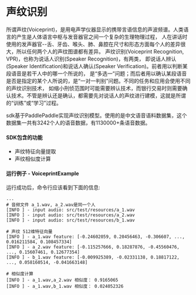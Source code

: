 # 声纹识别
所谓声纹(Voiceprint)，是用电声学仪器显示的携带言语信息的声波频谱。人类语言的产生是人体语言中枢与发音器官之间一个复杂的生理物理过程，
人在讲话时使用的发声器官--舌、牙齿、喉头、肺、鼻腔在尺寸和形态方面每个人的差异很大，所以任何两个人的声纹图谱都有差异。
声纹识别(Voiceprint Recognition, VPR)，也称为说话人识别(Speaker Recognition)，有两类，
即说话人辨认(Speaker Identification)和说话人确认(Speaker Verification)。前者用以判断某段语音是若干人中的哪一个所说的，
是“多选一”问题；而后者用以确认某段语音是否是指定的某个人所说的，是“一对一判别”问题。不同的任务和应用会使用不同的声纹识别技术，
如缩小刑侦范围时可能需要辨认技术，而银行交易时则需要确认技术。不管是辨认还是确认，都需要先对说话人的声纹进行建模，这就是所谓的“训练”或“学习”过程。

sdk基于PaddlePaddle实现声纹识别模型。使用的是中文语音语料数据集，这个数据集一共有3242个人的语音数据，有1130000+条语音数据。

#### SDK包含的功能
- 声纹特征向量提取
- 声纹相似度计算

#### 运行例子 - VoiceprintExample
运行成功后，命令行应该看到下面的信息:
```text
...
# 音频文件 a_1.wav, a_2.wav是同一个人
[INFO ] - input audio: src/test/resources/a_1.wav
[INFO ] - input audio: src/test/resources/a_2.wav
[INFO ] - input audio: src/test/resources/b_1.wav

# 声纹 512维特征向量
[INFO ] - a_1.wav feature: [-0.24602059, 0.20456463, -0.306607, ..., 0.016211584, 0.108457334]
[INFO ] - a_2.wav feature: [-0.115257666, 0.18287876, -0.45560476, ..., 0.15607461, 0.12677354]
[INFO ] - b_1.wav feature: [-0.009925389, -0.02331138, 0.18817122, ..., 0.058160514, -0.041663148]

# 相似度计算
[INFO ] - a_1.wav,a_2.wav 相似度： 0.9165065
[INFO ] - a_1.wav,b_1.wav 相似度： 0.024052326
```
